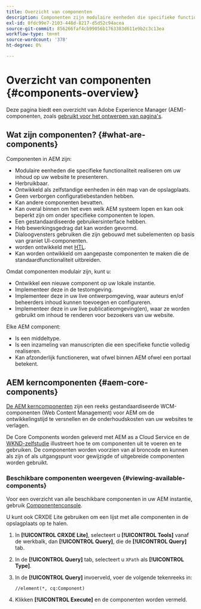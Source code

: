 ```yaml
---
title: Overzicht van componenten
description: Componenten zijn modulaire eenheden die specifieke functionaliteit realiseren om uw inhoud op uw website weer te geven
exl-id: 0fdc99e7-2103-448d-8217-d5d52c94acea
source-git-commit: 856266faf4cb99056b1763383d611e9b2c3c13ea
workflow-type: tm+mt
source-wordcount: '378'
ht-degree: 0%

---
```


# Overzicht van componenten {#components-overview}

Deze pagina biedt een overzicht van Adobe Experience Manager (AEM)-componenten, zoals [gebruikt voor het ontwerpen van pagina&#39;s](/help/sites-cloud/authoring/fundamentals/components.md).

## Wat zijn componenten? {#what-are-components}

Componenten in AEM zijn:

* Modulaire eenheden die specifieke functionaliteit realiseren om uw inhoud op uw website te presenteren.
* Herbruikbaar.
* Ontwikkeld als zelfstandige eenheden in één map van de opslagplaats.
* Geen verborgen configuratiebestanden hebben.
* Kan andere componenten bevatten.
* Kan overal binnen om het even welk AEM systeem lopen en kan ook beperkt zijn om onder specifieke componenten te lopen.
* Een gestandaardiseerde gebruikersinterface hebben.
* Heb bewerkingsgedrag dat kan worden gevormd.
* Dialoogvensters gebruiken die zijn gebouwd met subelementen op basis van graniet UI-componenten.
* worden ontwikkeld met [HTL](https://experienceleague.adobe.com/docs/experience-manager-htl/using/overview.html).
* Kan worden ontwikkeld om aangepaste componenten te maken die de standaardfunctionaliteit uitbreiden.

Omdat componenten modulair zijn, kunt u:

* Ontwikkel een nieuwe component op uw lokale instantie.
* Implementeer deze in de testomgeving.
* Implementeer deze in uw live ontwerpomgeving, waar auteurs en/of beheerders inhoud kunnen toevoegen en configureren.
* Implementeer deze in uw live publicatieomgeving(en), waar ze worden gebruikt om inhoud te renderen voor bezoekers van uw website.

Elke AEM component:

* Is een middeltype.
* Is een inzameling van manuscripten die een specifieke functie volledig realiseren.
* Kan afzonderlijk functioneren, wat ofwel binnen AEM ofwel een portaal betekent.

## AEM kerncomponenten {#aem-core-components}

[De AEM kerncomponenten](https://experienceleague.adobe.com/docs/experience-manager-core-components/using/introduction.html) zijn een reeks gestandaardiseerde WCM-componenten (Web Content Management) voor AEM om de ontwikkelingstijd te versnellen en de onderhoudskosten van uw websites te verlagen.

De Core Components worden geleverd met AEM as a Cloud Service en de [WKND-zelfstudie](/help/implementing/developing/introduction/develop-wknd-tutorial.md) illustreert hoe te om componenten uit te voeren en te gebruiken. De componenten worden voorzien van al broncode en kunnen als zijn of als uitgangspunt voor gewijzigde of uitgebreide componenten worden gebruikt.

### Beschikbare componenten weergeven {#viewing-available-components}

Voor een overzicht van alle beschikbare componenten in uw AEM instantie, gebruik [Componentenconsole](/help/sites-cloud/authoring/features/components-console.md).

U kunt ook CRXDE Lite gebruiken om een lijst met alle componenten in de opslagplaats op te halen.

1. In **[!UICONTROL CRXDE Lite]**, selecteert u **[!UICONTROL Tools]** vanaf de werkbalk, dan **[!UICONTROL Query]**, die de **[!UICONTROL Query]** tab.

1. In de **[!UICONTROL Query]** tab, selecteert u `XPath` als **[!UICONTROL Type]**.

1. In de **[!UICONTROL Query]** invoerveld, voer de volgende tekenreeks in:

   `//element(*, cq:Component)`

1. Klikken **[!UICONTROL Execute]** en de componenten worden vermeld.
